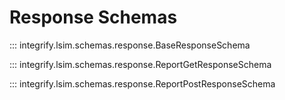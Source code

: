 # Response Schemas

::: integrify.lsim.schemas.response.BaseResponseSchema

::: integrify.lsim.schemas.response.ReportGetResponseSchema

::: integrify.lsim.schemas.response.ReportPostResponseSchema
